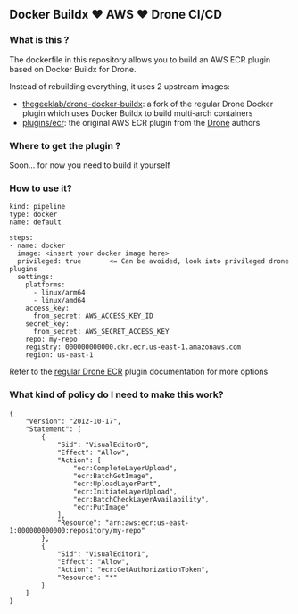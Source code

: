 ## Docker Buildx :heart: AWS :heart: Drone CI/CD

### What is this ?

The dockerfile in this repository allows you to build an AWS ECR plugin based on Docker Buildx for Drone.

Instead of rebuilding everything, it uses 2 upstream images:
* [thegeeklab/drone-docker-buildx](https://hub.docker.com/r/thegeeklab/drone-docker-buildx): a fork of the regular Drone Docker plugin which uses Docker Buildx to build multi-arch containers
* [plugins/ecr](https://hub.docker.com/r/plugins/ecr): the original AWS ECR plugin from the [Drone](https://github.com/drone/drone) authors


### Where to get the plugin ?

Soon... for now you need to build it yourself

### How to use it?

```
kind: pipeline
type: docker
name: default

steps:
- name: docker  
  image: <insert your docker image here>
  privileged: true       <= Can be avoided, look into privileged drone plugins
  settings:
    platforms:
      - linux/arm64
      - linux/amd64
    access_key:
      from_secret: AWS_ACCESS_KEY_ID
    secret_key:
      from_secret: AWS_SECRET_ACCESS_KEY
    repo: my-repo
    registry: 000000000000.dkr.ecr.us-east-1.amazonaws.com
    region: us-east-1
```
Refer to the [regular Drone ECR](http://plugins.drone.io/drone-plugins/drone-ecr/) plugin documentation for more options

### What kind of policy do I need to make this work?

```
{
    "Version": "2012-10-17",
    "Statement": [
        {
            "Sid": "VisualEditor0",
            "Effect": "Allow",
            "Action": [
                "ecr:CompleteLayerUpload",
                "ecr:BatchGetImage",
                "ecr:UploadLayerPart",
                "ecr:InitiateLayerUpload",
                "ecr:BatchCheckLayerAvailability",
                "ecr:PutImage"
            ],
            "Resource": "arn:aws:ecr:us-east-1:000000000000:repository/my-repo"
        },
        {
            "Sid": "VisualEditor1",
            "Effect": "Allow",
            "Action": "ecr:GetAuthorizationToken",
            "Resource": "*"
        }
    ]
}
```